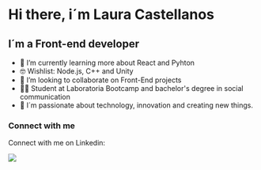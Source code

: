# Hi there, i´m Laura Castellanos

## I´m a Front-end developer

- 🌱 I’m currently learning more about React and Pyhton
- 🤓 Wishlist: Node.js, C++ and Unity
- 👯 I’m looking to collaborate on Front-End projects 
- 🧑‍🎓 Student at Laboratoria Bootcamp and bachelor's degree in social communication
- 💛 I´m passionate about technology, innovation and creating new things.

### Connect with me

Connect with me on Linkedin:

<a title="LinkedIn" href="https://www.linkedin.com/in/laura-castellanos-55b1a4155/"><img src="https://img.shields.io/badge/LinkedIn-0077B5?style=for-the-badge&logo=linkedin&logoColor=white"></a>
